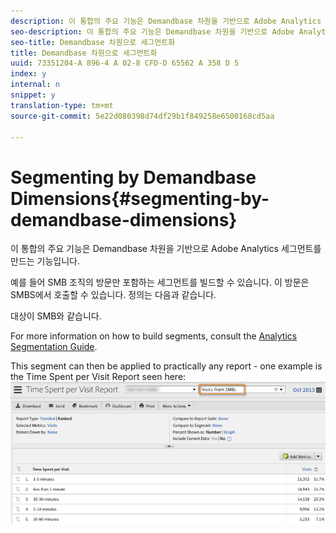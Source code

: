 ```yaml
---
description: 이 통합의 주요 기능은 Demandbase 차원을 기반으로 Adobe Analytics 세그먼트를 만드는 기능입니다.
seo-description: 이 통합의 주요 기능은 Demandbase 차원을 기반으로 Adobe Analytics 세그먼트를 만드는 기능입니다.
seo-title: Demandbase 차원으로 세그먼트화
title: Demandbase 차원으로 세그먼트화
uuid: 73351204-A 896-4 A 02-8 CFD-D 65562 A 358 D 5
index: y
internal: n
snippet: y
translation-type: tm+mt
source-git-commit: 5e22d080398d74df29b1f849258e6500168cd5aa

---
```



# Segmenting by Demandbase Dimensions{#segmenting-by-demandbase-dimensions}

이 통합의 주요 기능은 Demandbase 차원을 기반으로 Adobe Analytics 세그먼트를 만드는 기능입니다.

예를 들어 SMB 조직의 방문만 포함하는 세그먼트를 빌드할 수 있습니다. 이 방문은 SMBS에서 호출할 수 있습니다. 정의는 다음과 같습니다.

대상이 SMB와 같습니다.

For more information on how to build segments, consult the [Analytics Segmentation Guide](https://marketing.adobe.com/resources/help/en_US/analytics/segment/).

This segment can then be applied to practically any report - one example is the Time Spent per Visit Report seen here: ![](assets/segment_applied_report.png)

